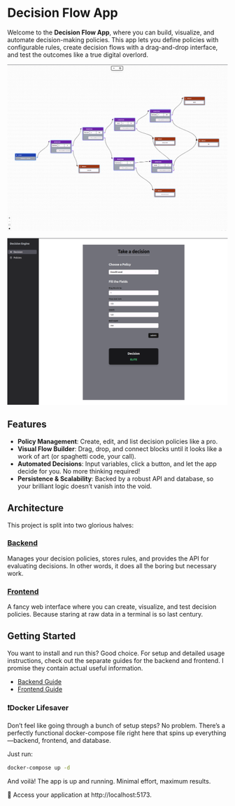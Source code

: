 # Decision Flow App

Welcome to the **Decision Flow App**, where you can build, visualize, and automate decision-making policies. This app lets you define policies with configurable rules, create decision flows with a drag-and-drop interface, and test the outcomes like a true digital overlord.

![Policy Flow](./assets/policy_flow_complex.png)

![Policy Decision](./assets/decision_result.png)

## Features

- **Policy Management**: Create, edit, and list decision policies like a pro.
- **Visual Flow Builder**: Drag, drop, and connect blocks until it looks like a work of art (or spaghetti code, your call).
- **Automated Decisions**: Input variables, click a button, and let the app decide for you. No more thinking required!
- **Persistence & Scalability**: Backed by a robust API and database, so your brilliant logic doesn’t vanish into the void.

## Architecture

This project is split into two glorious halves:

### [Backend](./backend/ConfigBackend/README.md)
Manages your decision policies, stores rules, and provides the API for evaluating decisions. In other words, it does all the boring but necessary work.


### [Frontend](./frontend/README.md)
A fancy web interface where you can create, visualize, and test decision policies. Because staring at raw data in a terminal is so last century.


## Getting Started

You want to install and run this? Good choice. For setup and detailed usage instructions, check out the separate guides for the backend and frontend. I promise they contain actual useful information.

- [Backend Guide](./backend/ConfigBackend/README.md)
- [Frontend Guide](./frontend/README.md)

### ❗Docker Lifesaver

Don’t feel like going through a bunch of setup steps? No problem. There’s a perfectly functional docker-compose file right here that spins up everything—backend, frontend, and database.

Just run:

```sh
docker-compose up -d
```
And voilà! The app is up and running. Minimal effort, maximum results.

🔗 Access your application at http://localhost:5173.
